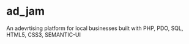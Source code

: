 # ad_jam
An adevrtising platform for local businesses built with PHP, PDO, SQL, HTML5, CSS3, SEMANTIC-UI
